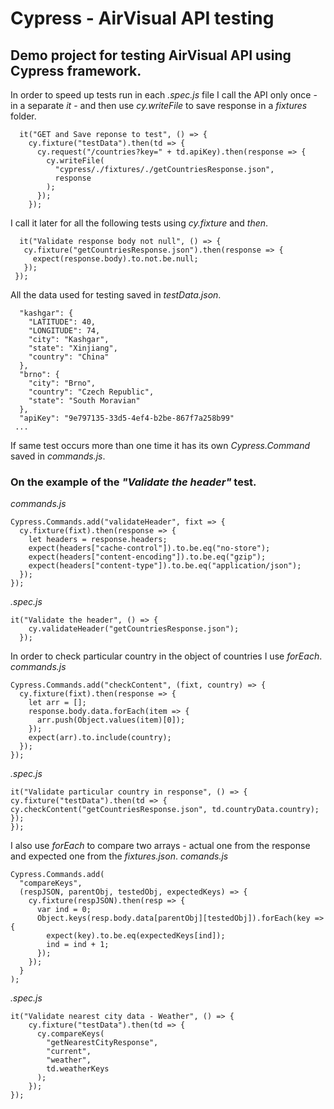 # Cypress - AirVisual API testing

## Demo project for testing AirVisual API using Cypress framework.

In order to speed up tests run in each _.spec.js_ file I call the API only once - in a separate _it_ - and then use _cy.writeFile_ to save response in a _fixtures_ folder.

```
  it("GET and Save reponse to test", () => {
    cy.fixture("testData").then(td => {
      cy.request("/countries?key=" + td.apiKey).then(response => {
        cy.writeFile(
          "cypress/./fixtures/./getCountriesResponse.json",
          response
        );
      });
    });
```

I call it later for all the following tests using _cy.fixture_ and _then_.

```
  it("Validate response body not null", () => {
   cy.fixture("getCountriesResponse.json").then(response => {
     expect(response.body).to.not.be.null;
   });
 });
```

All the data used for testing saved in _testData.json_.

```{
  "kashgar": {
    "LATITUDE": 40,
    "LONGITUDE": 74,
    "city": "Kashgar",
    "state": "Xinjiang",
    "country": "China"
  },
  "brno": {
    "city": "Brno",
    "country": "Czech Republic",
    "state": "South Moravian"
  },
  "apiKey": "9e797135-33d5-4ef4-b2be-867f7a258b99"
 ...
```

If same test occurs more than one time it has its own _Cypress.Command_ saved in _commands.js_.

### On the example of the _"Validate the header"_ test.

_commands.js_

```
Cypress.Commands.add("validateHeader", fixt => {
  cy.fixture(fixt).then(response => {
    let headers = response.headers;
    expect(headers["cache-control"]).to.be.eq("no-store");
    expect(headers["content-encoding"]).to.be.eq("gzip");
    expect(headers["content-type"]).to.be.eq("application/json");
  });
});
```

_.spec.js_

```
it("Validate the header", () => {
    cy.validateHeader("getCountriesResponse.json");
  });
```

In order to check particular country in the object of countries I use _forEach_.
_commands.js_

```
Cypress.Commands.add("checkContent", (fixt, country) => {
  cy.fixture(fixt).then(response => {
    let arr = [];
    response.body.data.forEach(item => {
      arr.push(Object.values(item)[0]);
    });
    expect(arr).to.include(country);
  });
});
```

_.spec.js_

```
it("Validate particular country in response", () => {
cy.fixture("testData").then(td => {
cy.checkContent("getCountriesResponse.json", td.countryData.country);
});
});
```

I also use _forEach_ to compare two arrays - actual one from the response and expected one from the _fixtures.json_.
_comands.js_

```
Cypress.Commands.add(
  "compareKeys",
  (respJSON, parentObj, testedObj, expectedKeys) => {
    cy.fixture(respJSON).then(resp => {
      var ind = 0;
      Object.keys(resp.body.data[parentObj][testedObj]).forEach(key => {
        expect(key).to.be.eq(expectedKeys[ind]);
        ind = ind + 1;
      });
    });
  }
);
```

_.spec.js_

```
it("Validate nearest city data - Weather", () => {
    cy.fixture("testData").then(td => {
      cy.compareKeys(
        "getNearestCityResponse",
        "current",
        "weather",
        td.weatherKeys
      );
    });
});
```

